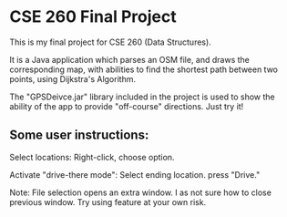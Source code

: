 # CSE 260 Final Project

This is my final project for CSE 260 (Data Structures). 

It is a Java application which parses an OSM file, and draws the corresponding map, 
with abilities to find the shortest path between two points, using Dijkstra's Algorithm. 

The "GPSDeivce.jar" library 
included in the project is used to show the ability of the app to provide "off-course" directions. Just try it!

## Some user instructions: 

Select locations: Right-click, choose option.

Activate "drive-there mode": Select ending location. press "Drive."

Note: File selection opens an extra window. I as not sure how to close previous window. Try using feature at your own risk.
